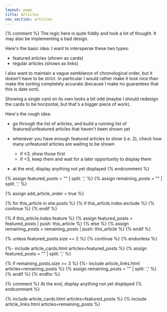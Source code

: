 ```yaml
---
layout: page
title: Articles
nav_section: articles
---
```


<style type="x-text/scss">
  @use "components/article_cards";

  .article_links + .article_cards {
    margin-top: 2em;
  }

  #articles {
    margin-top: 2.5em;
  }
</style>

{% comment %}
  The logic here is quite fiddly and took a lot of thought.  It may also be
  implementing a bad design.

  Here's the basic idea: I want to intersperse these two types:

  * featured articles (shown as cards)
  * regular articles (shown as links)

  I also want to maintain a vague semblance of chronological order, but it doesn't
  have to be strict.  In particular I would rather make it look nice than make the
  sorting completely accurate (because I make no guarantees that this is date sort).

  Showing a single card on its own looks a bit odd (maybe I should redesign the
  cards to be horizontal, but that's a bigger piece of work).

  Here's the rough idea:

  * go through the list of articles, and build a running list of featured/unfeatured
    articles that haven't been shown yet
  * whenever you have enough featured articles to show (i.e. 2), check how many
    unfeatured articles are waiting to be shown

    - if ≥3, show those first
    - if <3, keep them and wait for a later opportunity to display them
  * at the end, display anything not yet displayed
{% endcomment %}

{% assign featured_posts  = "" | split: ',' %}
{% assign remaining_posts = "" | split: ',' %}

{% assign add_article_order = true %}

<div id="articles" data-card-count="2">
{% for this_article in site.posts %}
  {% if this_article.index.exclude %}
    {% continue %}
  {% endif %}

  {% if this_article.index.feature %}
    {% assign featured_posts = featured_posts | push: this_article %}
  {% else %}
    {% assign remaining_posts = remaining_posts | push: this_article %}
  {% endif %}

  {% unless featured_posts.size == 2 %}
    {% continue %}
  {% endunless %}

  {%- include article_cards.html articles=featured_posts %}
  {% assign featured_posts = "" | split: ',' %}

  {% if remaining_posts.size >= 3 %}
  {%- include article_links.html articles=remaining_posts %}
  {% assign remaining_posts = "" | split: ',' %}
  {% endif %}
{% endfor %}

{% comment %}
  At the end, display anything not yet displayed
{% endcomment %}

{% include article_cards.html articles=featured_posts %}
{% include article_links.html articles=remaining_posts %}
</div>

<script>
  function arrangeCards() {
    console.debug("Calling arrangeCards()");

    /* https://stackoverflow.com/a/11744120/1558022 */
    const width = window.innerWidth || document.documentElement.clientWidth ||
    document.body.clientWidth;

    const cardCount = width < 1000 ? 2 : 3;
    console.debug(`Based on window width, show ${cardCount} cards in a row`);

    if (Number(document.querySelector("#articles").getAttribute("data-card-count")) === cardCount) {
      console.debug("This is the same as the existing layout; do nothing");
      return;
    }

    console.debug("This is different to the existing layout; do nothing");

   /* First reconstruct the "site.posts" array based on the HTML already
    * on the page.  We're going to just shuffle the HTML elements around;
    * not rearrange the whole thing. */
   const allFeaturedPosts = Array.from(document.querySelectorAll('.article_cards > li'))
     .map(function(elem) {
       return {
         'elem': elem,
         'type': 'featured',
         'order': Number(elem.getAttribute('data-ord'))
       };
     });
   const allRemainingPosts = Array.from(document.querySelectorAll('.article_links > li'))
     .map(function(elem) {
       return {
         'elem': elem,
         'type': 'remaining',
         'order': Number(elem.getAttribute('data-ord'))
       };
     });

   const posts = allFeaturedPosts.concat(allRemainingPosts)
     .sort((a, b) => b.order - a.order);

   /* Now re-implement the sorting logic. */
   const container = document.createElement("div");
   container.setAttribute("id", "articles");

   var featuredPosts = [];
   var remainingPosts = [];

   posts.forEach(function(thisArticle) {
     // note: why am I not using an elif here?
     // to satisfy `minify_html`
     // see https://github.com/wilsonzlin/minify-html/issues/242
     if (thisArticle.type === 'featured') {
       featuredPosts.push(thisArticle);
     }

     if (thisArticle.type !== 'featured') {
       remainingPosts.push(thisArticle);
     }

     if (featuredPosts.length !== cardCount) {
       return;
     }

     var articleCards = document.createElement("ul");
     articleCards.setAttribute('class', 'article_cards');
     featuredPosts.forEach(p => articleCards.appendChild(p.elem));
     container.appendChild(articleCards);
     featuredPosts = [];

     /* If we display three cards horizontally, we want at least five links
      * between them.
      *
      * If we display two cards horizontally, we only need three links
      * between a row of cards.
      */
     const linksBetweenCards = cardCount === 3 ? 5 : 3;

     if (remainingPosts.length >= linksBetweenCards) {
       var articleLinks = document.createElement("ul");
       articleLinks.setAttribute('class', 'article_links');
       remainingPosts.forEach(p => articleLinks.appendChild(p.elem));
       container.appendChild(articleLinks);
       remainingPosts = [];
     }
   });

   if (featuredPosts.length > 0) {
     var articleCards = document.createElement("ul");
     articleCards.setAttribute('class', 'article_cards');
     featuredPosts.forEach(p => articleCards.appendChild(p.elem));
     container.appendChild(articleCards);
   }

   if (remainingPosts.length > 0) {
     var articleLinks = document.createElement("ul");
     articleLinks.setAttribute('class', 'article_links');
     remainingPosts.forEach(p => articleLinks.appendChild(p.elem));
     container.appendChild(articleLinks);
   }

   document.querySelector('#articles').replaceWith(container);
   document.querySelector('#articles').setAttribute("data-card-count", cardCount);
  }

  window.addEventListener("DOMContentLoaded", arrangeCards);
  window.addEventListener("resize", arrangeCards);
</script>
